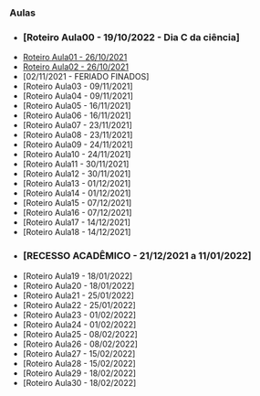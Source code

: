 ### Aulas
- ### [Roteiro Aula00 - 19/10/2022 - Dia C da ciência]
- [Roteiro Aula01 - 26/10/2021](aula01.md)
- [Roteiro Aula02 - 26/10/2021](aula02.md)
- [02/11/2021 - FERIADO FINADOS]
- [Roteiro Aula03 - 09/11/2021]
- [Roteiro Aula04 - 09/11/2021]
- [Roteiro Aula05 - 16/11/2021]
- [Roteiro Aula06 - 16/11/2021]
- [Roteiro Aula07 - 23/11/2021]
- [Roteiro Aula08 - 23/11/2021]
- [Roteiro Aula09 - 24/11/2021]
- [Roteiro Aula10 - 24/11/2021]
- [Roteiro Aula11 - 30/11/2021]
- [Roteiro Aula12 - 30/11/2021]
- [Roteiro Aula13 - 01/12/2021]
- [Roteiro Aula14 - 01/12/2021]
- [Roteiro Aula15 - 07/12/2021]
- [Roteiro Aula16 - 07/12/2021]
- [Roteiro Aula17 - 14/12/2021]
- [Roteiro Aula18 - 14/12/2021]
- ### [RECESSO ACADÊMICO - 21/12/2021 a 11/01/2022]
- [Roteiro Aula19 - 18/01/2022]
- [Roteiro Aula20 - 18/01/2022]
- [Roteiro Aula21 - 25/01/2022]
- [Roteiro Aula22 - 25/01/2022]
- [Roteiro Aula23 - 01/02/2022]
- [Roteiro Aula24 - 01/02/2022]
- [Roteiro Aula25 - 08/02/2022]
- [Roteiro Aula26 - 08/02/2022]
- [Roteiro Aula27 - 15/02/2022]
- [Roteiro Aula28 - 15/02/2022]
- [Roteiro Aula29 - 18/02/2022]
- [Roteiro Aula30 - 18/02/2022]
